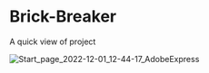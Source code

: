 # Brick-Breaker

A quick view of project




![Start_page_2022-12-01_12-44-17_AdobeExpress](https://user-images.githubusercontent.com/77284210/204991155-20912ca0-bc9d-4122-b7dd-02e72dead126.gif)
